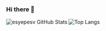 ### Hi there 👋


<img align="left" alt="esyepesv GitHub Stats" src="https://github-readme-stats.vercel.app/api?username=esyepesv&show_icons=true&theme=prussian&include_all_commits=true&hide_border=true&count_private=true"> 

![Top Langs](https://github-readme-stats.vercel.app/api/top-langs/?username=esyepesv&langs_count=10&show_icons=true&theme=prussian&layout=compact&hide_border=true&count_private=true)


<!--START_SECTION:waka-->


<!--
**esyepesv/esyepesv** is a ✨ _special_ ✨ repository because its `README.md` (this file) appears on your GitHub profile.

Here are some ideas to get you started:

- 🔭 I’m currently working on ...
- 🌱 I’m currently learning ...
- 👯 I’m looking to collaborate on ...
- 🤔 I’m looking for help with ...
- 💬 Ask me about ...
- 📫 How to reach me: ...
- 😄 Pronouns: ...
- ⚡ Fun fact: ...
-->
